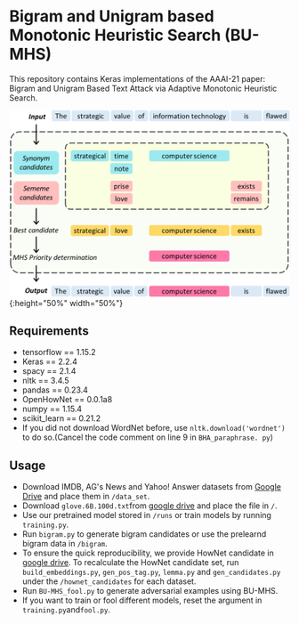 # Bigram and Unigram based Monotonic Heuristic Search (BU-MHS)

This repository contains Keras implementations of the AAAI-21 paper: Bigram and Unigram Based Text Attack via Adaptive Monotonic Heuristic Search.

![image](https://github.com/AdvAttack/BU-MHS-AAAI21/blob/master/image/fig-flowchart.png){:height="50%" width="50%"}


## Requirements
* tensorflow == 1.15.2
* Keras == 2.2.4
* spacy == 2.1.4
* nltk == 3.4.5
* pandas == 0.23.4
* OpenHowNet == 0.0.1a8
* numpy == 1.15.4
* scikit_learn == 0.21.2
* If you did not download WordNet before, use `nltk.download('wordnet')` to do so.(Cancel the code comment on line 9 in `BHA_paraphrase. py`) 


## Usage

* Download IMDB, AG's News and Yahoo! Answer datasets from [Google Drive](https://drive.google.com/drive/folders/1uvIYFvP21_YpAojuJ_UJ3CfWIq6DdDwr?usp=sharing) and place them in `/data_set`.
* Download `glove.6B.100d.txt`from [google drive](https://drive.google.com/file/d/1eUV5XW-B0CKRAyHsnp89cHc-s0psRot-/view?usp=sharing) and place the file in `/`.
* Use our pretrained model stored in `/runs` or train models by running `training.py`.
* Run `bigram.py` to generate bigram candidates or use the prelearnd bigram data in `/bigram`.
* To ensure the quick reproducibility, we provide HowNet candidate in [google drive](https://drive.google.com/drive/folders/18b_opVai9igJMze4h_Ip0wewuW2czuRi?usp=sharing). To recalculate the HowNet candidate set, run `build_embeddings.py`, `gen_pos_tag.py`, `lemma.py` and `gen_candidates.py` under the `/hownet_candidates` for each dataset.
* Run `BU-MHS_fool.py` to generate adversarial examples using BU-MHS.
* If you want to train or fool different models, reset the argument in `training.py`and`fool.py`.

